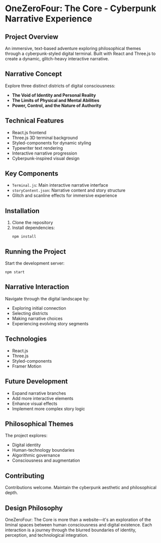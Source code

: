 # OneZeroFour: The Core - Cyberpunk Narrative Experience

## Project Overview
An immersive, text-based adventure exploring philosophical themes through a cyberpunk-styled digital terminal. Built with React and Three.js to create a dynamic, glitch-heavy interactive narrative.

## Narrative Concept
Explore three distinct districts of digital consciousness:
- **The Void of Identity and Personal Reality**
- **The Limits of Physical and Mental Abilities**
- **Power, Control, and the Nature of Authority**

## Technical Features
- React.js frontend
- Three.js 3D terminal background
- Styled-components for dynamic styling
- Typewriter text rendering
- Interactive narrative progression
- Cyberpunk-inspired visual design

## Key Components
- `Terminal.js`: Main interactive narrative interface
- `storyContent.json`: Narrative content and story structure
- Glitch and scanline effects for immersive experience

## Installation
1. Clone the repository
2. Install dependencies:
   ```
   npm install
   ```

## Running the Project
Start the development server:
```
npm start
```

## Narrative Interaction
Navigate through the digital landscape by:
- Exploring initial connection
- Selecting districts
- Making narrative choices
- Experiencing evolving story segments

## Technologies
- React.js
- Three.js
- Styled-components
- Framer Motion

## Future Development
- Expand narrative branches
- Add more interactive elements
- Enhance visual effects
- Implement more complex story logic

## Philosophical Themes
The project explores:
- Digital identity
- Human-technology boundaries
- Algorithmic governance
- Consciousness and augmentation

## Contributing
Contributions welcome. Maintain the cyberpunk aesthetic and philosophical depth.

## Design Philosophy
OneZeroFour: The Core is more than a website—it's an exploration of the liminal spaces between human consciousness and digital existence. Each interaction is a journey through the blurred boundaries of identity, perception, and technological integration.
